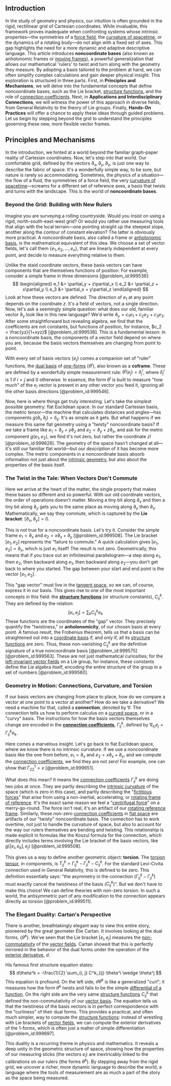 ## Introduction
In the study of geometry and physics, our intuition is often grounded in the rigid, rectilinear grid of Cartesian coordinates. While invaluable, this framework proves inadequate when confronting systems whose intrinsic properties—the symmetries of a [force field](@article_id:146831), the [curvature of spacetime](@article_id:188986), or the dynamics of a rotating body—do not align with a fixed set of axes. This gap highlights the need for a more dynamic and adaptive descriptive language. This article introduces **noncoordinate bases** (also known as anholonomic frames or [moving frames](@article_id:175068)), a powerful generalization that allows our mathematical 'rulers' to twist and turn along with the geometry they measure. By adopting a basis tailored to the problem at hand, we can often simplify complex calculations and gain deeper physical insight. This exploration is structured in three parts. First, in **Principles and Mechanisms**, we will delve into the fundamental concepts that define noncoordinate bases, such as the Lie bracket, [structure functions](@article_id:161414), and the role of [connection coefficients](@article_id:157124). Next, in **Applications and Interdisciplinary Connections**, we will witness the power of this approach in diverse fields, from General Relativity to the theory of Lie groups. Finally, **Hands-On Practices** will offer a chance to apply these ideas through guided problems. Let us begin by stepping beyond the grid to understand the principles governing these new, more flexible vector frames.

## Principles and Mechanisms

In the introduction, we hinted at a world beyond the familiar graph-paper reality of Cartesian coordinates. Now, let's step into that world. Our comfortable grid, defined by the vectors $\partial_x, \partial_y, \partial_z$, is just one way to describe the fabric of space. It's a wonderfully simple way, to be sure, but nature is rarely so accommodating. Sometimes, the physics of a situation—the flow of a fluid, the symmetries of a force field, the very [curvature of spacetime](@article_id:188986)—screams for a different set of reference axes, a basis that twists and turns with the landscape. This is the world of **noncoordinate bases**.

### Beyond the Grid: Building with New Rulers

Imagine you are surveying a rolling countryside. Would you insist on using a rigid, north-south-east-west grid? Or would you rather use measuring tools that align with the local terrain—one pointing straight up the steepest slope, another along the contour of constant elevation? The latter is obviously more practical. A noncoordinate basis, also called a frame or [anholonomic basis](@article_id:161269), is the mathematical equivalent of this idea. We choose a set of vector fields, let's call them $\{e_1, e_2, \dots, e_n\}$, that are linearly independent at every point, and decide to measure everything relative to them.

Unlike the staid coordinate vectors, these basis vectors can have components that are themselves functions of position. For example, consider a simple frame in three dimensions [@problem_id:999536]:
$$
\begin{aligned}
e_1 &= \partial_y + z\partial_x \\
e_2 &= \partial_z + x\partial_y \\
e_3 &= \partial_x + y\partial_z
\end{aligned}
$$
Look at how these vectors are defined. The direction of $e_1$ at any point depends on the coordinate $z$. It's a field of vectors, not a single direction. Now, let's ask a seemingly simple question: what does our old, familiar vector $\partial_y$ look like in this new language? We'd write $\partial_y = c_1 e_1 + c_2 e_2 + c_3 e_3$. After some straightforward but revealing algebra, we find that the coefficients are not constants, but functions of position, for instance, $c_2 = \frac{yz}{1+xyz}$ [@problem_id:999536]. This is a fundamental lesson: in a noncoordinate basis, the components of a vector field depend on where you are, because the basis vectors themselves are changing from point to point.

With every set of basis vectors $\{e_j\}$ comes a companion set of "ruler" functions, the [dual basis](@article_id:144582) of [one-forms](@article_id:269898) $\{\theta^i\}$, also known as a **coframe**. These are defined by a wonderfully simple measurement rule: $\theta^i(e_j) = \delta^i_j$, where $\delta^i_j$ is 1 if $i=j$ and 0 otherwise. In essence, the form $\theta^i$ is built to measure "how much" of the $e_i$ vector is present in any other vector you feed it, ignoring all the other basis directions [@problem_id:999546].

Now, here is where things get truly interesting. Let's take the simplest possible geometry: flat Euclidean space. In our standard Cartesian basis, the metric tensor—the machine that calculates distances and angles—has components $g(\partial_i, \partial_j) = \delta_{ij}$. It's as simple as it gets. But what happens if we measure this same flat geometry using a "twisty" noncoordinate basis? If we take a frame like $e_1 = \partial_x + y\partial_z$ and $e_2 = \partial_y + z\partial_x$, and ask for the metric component $g(e_1, e_2)$, we find it's not zero, but rather the coordinate $z$! [@problem_id:999626]. The geometry of the space hasn't changed at all—it's still our familiar flat world—but our *description* of it has become more complex. The metric components in a noncoordinate basis absorb information not just about the [intrinsic geometry](@article_id:158294), but also about the properties of the basis itself.

### The Twist in the Tale: When Vectors Don't Commute

Here we arrive at the heart of the matter, the single property that makes these bases so different and so powerful. With our old coordinate vectors, the order of operations doesn't matter. Moving a tiny bit along $\partial_x$ and then a tiny bit along $\partial_y$ gets you to the same place as moving along $\partial_y$ then $\partial_x$. Mathematically, we say they commute, which is captured by the **Lie bracket**: $[\partial_x, \partial_y] = 0$.

This is not true for a noncoordinate basis. Let's try it. Consider the simple frame $e_1 = \partial_x$ and $e_2 = x\partial_x + \partial_y$ [@problem_id:999508]. The Lie bracket $[e_1, e_2]$ represents the "failure to commute." A quick calculation gives $[e_1, e_2] = \partial_x$, which is just $e_1$ itself! The result is not zero. Geometrically, this means that if you trace out an infinitesimal parallelogram—a step along $e_1$, then $e_2$, then backward along $e_1$, then backward along $e_2$—you don't get back to where you started. The gap between your start and end point is the vector $[e_1, e_2]$.

This "gap vector" must live in the [tangent space](@article_id:140534), so we can, of course, express it in our basis. This gives rise to one of the most important concepts in this field: the **[structure functions](@article_id:161414)** (or structure constants), $C^k_{ij}$. They are defined by the relation:
$$
[e_i, e_j] = \sum_k C^k_{ij} e_k
$$
These functions are the coordinates of the "gap" vector. They precisely quantify the "twistiness," or **anholonomicity**, of our chosen basis at every point. A famous result, the Frobenius theorem, tells us that a basis can be straightened out into a [coordinate basis](@article_id:269655) if, and only if, all its [structure functions](@article_id:161414) are zero. Thus, these non-vanishing $C^k_{ij}$ are the definitive signature of a true noncoordinate basis [@problem_id:999575] [@problem_id:999563]. These are not just mathematical curiosities; for the [left-invariant vector fields](@article_id:636622) on a Lie group, for instance, these constants define the Lie algebra itself, encoding the entire structure of the group in a set of numbers [@problem_id:999560].

### Geometry in Motion: Connections, Curvature, and Torsion

If our basis vectors are changing from place to place, how do we compare a vector at one point to a vector at another? How do we take a derivative? We need a machine for that, called a **connection**, denoted by $\nabla$. The connection tells us how to perform calculus on a [curved space](@article_id:157539), or in a "curvy" basis. The instructions for how the basis vectors themselves change are encoded in the **[connection coefficients](@article_id:157124)**, $\Gamma^k_{ij}$, defined by $\nabla_{e_i} e_j = \Gamma^k_{ij} e_k$.

Here comes a marvelous insight. Let's go back to flat Euclidean space, where we know there is no intrinsic curvature. If we use a noncoordinate basis like the one from before, $e_1 = \partial_x$ and $e_2 = x\partial_x + \partial_y$, and we compute the [connection coefficients](@article_id:157124), we find they are not zero! For example, one can show that $\Gamma^1_{22} = x$ [@problem_id:999651].

What does this mean? It means the [connection coefficients](@article_id:157124) $\Gamma^k_{ij}$ are doing two jobs at once. They are partly describing the [intrinsic curvature](@article_id:161207) of the space (which is zero in this case), and partly describing the "[fictitious forces](@article_id:164594)" that arise from using a non-inertial, accelerating, or [rotating frame of reference](@article_id:171020). It's the exact same reason we feel a "[centrifugal force](@article_id:173232)" on a merry-go-round. The force isn't real; it's an artifact of our [rotating reference frame](@article_id:175041). Similarly, these non-zero [connection coefficients](@article_id:157124) in [flat space](@article_id:204124) are artifacts of our "twisty" noncoordinate basis. The connection has to work overtime, not just to handle the curvature of space, but also to account for the way our rulers themselves are bending and twisting. This relationship is made explicit in formulas like the Koszul formula for the connection, which directly includes terms involving the Lie bracket of the basis vectors, like $g([e_i, e_k], e_j)$ [@problem_id:999508].

This gives us a way to define another geometric object: **torsion**. The [torsion tensor](@article_id:203643), in components, is $T^k_{ij} = \Gamma^k_{ij} - \Gamma^k_{ji} - C^k_{ij}$. For the standard Levi-Civita connection used in General Relativity, this is defined to be zero. This definition essentially says: "the asymmetry in the connection ($\Gamma^k_{ij} - \Gamma^k_{ji}$) must exactly cancel the twistiness of the basis ($C^k_{ij}$)". But we don't have to make this choice! We can define theories with non-zero torsion. In such a world, the antisymmetric part of any modification to the connection appears directly as torsion [@problem_id:999511].

### The Elegant Duality: Cartan's Perspective

There is another, breathtakingly elegant way to view this entire story, pioneered by the great geometer Élie Cartan. It involves looking at the dual forms, $\{\theta^k\}$. We've seen that the Lie bracket $[e_i, e_j]$ measures the [non-commutativity](@article_id:153051) of the [vector fields](@article_id:160890). Cartan showed that this is perfectly mirrored in the behavior of the dual forms under the operation of the [exterior derivative](@article_id:161406), $d$.

His famous first structure equation states:
$$
d\theta^k = -\frac{1}{2} \sum_{i, j} C^k_{ij} \theta^i \wedge \theta^j
$$
This equation is profound. On the left side, $d\theta^k$ is like a generalized "curl"; it measures how the form $\theta^k$ twists and fails to be the simple [differential of a function](@article_id:274497). On the right side are the very same [structure functions](@article_id:161414) $C^k_{ij}$ that defined the non-commutativity of our [vector basis](@article_id:190925). The equation tells us that the twistiness of the basis vectors is in perfect correspondence with the "curliness" of their dual forms. This provides a practical, and often much simpler, way to compute the [structure functions](@article_id:161414): instead of wrestling with Lie brackets of [vector fields](@article_id:160890), we can compute the exterior derivatives of the 1-forms, which is often just a matter of simple differentiation [@problem_id:999697].

This duality is a recurring theme in physics and mathematics. It reveals a deep unity in the geometric structure of space, showing how the properties of our measuring sticks (the vectors $e_i$) are inextricably linked to the calibrations on our rulers (the forms $\theta^k$). By stepping away from the rigid grid, we uncover a richer, more dynamic language to describe the world, a language where the tools of measurement are as much a part of the story as the space being measured.